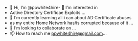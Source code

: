 - 👋 Hi, I’m @ppwhite4hire- 👀 I’m interested in
- Active Directory Certificae Exploits ...
- 🌱 I’m currently learning all i can about AD Certificate abuses
-  as my entire Home Network has/is corrupted because of it ...
- 💞️ I’m looking to collaborate on ...
- 📫 How to reach me ppwhite4hire@gmail.com...

<!---
ppwhite4hire/ppwhite4hire is a ✨ special ✨ repository because its `README.md` (this file) appears on your GitHub profile.
You can click the Preview link to take a look at your changes.
--->
